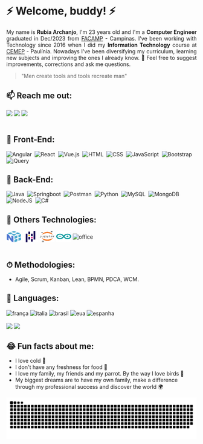 # ⚡ Welcome, buddy! ⚡

<p align=justify>
  My name is <b>Rubia Archanjo</b>, I'm 23 years old and I'm a <b>Computer Engineer</b> graduated in Dec/2023 from <a href = "https://www.facamp.com.br/"> FACAMP</a> - Campinas. I've been working with Technology since 2016 when I did my <b>Information Technology</b> course at <a href = "https://cemep.net.br/"> CEMEP</a> - Paulínia. Nowadays I've been diversifying my curriculum, learning new subjects and improving the ones I already know. 💬 Feel free to suggest improvements, corrections and ask me questions.
</p>

> "Men create tools and tools recreate man"

## 📫 Reach me out:
<div>
  <a href="https://www.linkedin.com/in/rubiarchanjo/" target="_blank"><img src="https://img.shields.io/badge/-LinkedIn-%230077B5?style=for-the-badge&logo=linkedin&logoColor=white" target="_blank"></a>
  <a href="mailto:rharcosta@gmail.com"><img src="https://img.shields.io/badge/-Gmail-%23333?style=for-the-badge&logo=gmail&logoColor=white" target="_blank"></a>
  <a href="https://youtube.com/@rubiarchanjo?si=vbH7_kb5R3WwC5vd" target="_blank"><img src="https://img.shields.io/badge/YouTube-FF0000?style=for-the-badge&logo=youtube&logoColor=white" target="_blank"></a>
</div><BR>

## 🥇 Front-End:
<div>
  
   ![Angular](https://img.shields.io/badge/angular-%2320232a.svg?style=for-the-badge&logo=angular&logoColor=%23DD0031)&nbsp;
   ![React](https://img.shields.io/badge/react-%2320232a.svg?style=for-the-badge&logo=react&logoColor=%2361DAFB)&nbsp;
   ![Vue.js](https://img.shields.io/badge/vuejs-%2320232a.svg?style=for-the-badge&logo=vuedotjs&logoColor=%234FC08D)&nbsp;
   ![HTML](https://img.shields.io/badge/-HTML-%2320232a.svg?style=for-the-badge&logo=HTML5)&nbsp;
   ![CSS](https://img.shields.io/badge/-CSS-%2320232a.svg?style=for-the-badge&logo=CSS3&logoColor=1572B6)&nbsp;
   ![JavaScript](https://img.shields.io/badge/-JavaScript-%2320232a.svg?style=for-the-badge&logo=javascript)&nbsp;
   ![Bootstrap](https://img.shields.io/badge/bootstrap-%2320232a.svg?style=for-the-badge&logo=bootstrap&logoColor=%23563D7C)&nbsp;
   ![jQuery](https://img.shields.io/badge/jquery-%2320232a.svg?style=for-the-badge&logo=jquery&logoColor=%230769AD)&nbsp;

</div>

## 🥈 Back-End:
<div>
  
   ![Java](https://img.shields.io/badge/java-%2320232a?style=for-the-badge&logo=java&logo)&nbsp;
   ![Springboot](https://img.shields.io/badge/springboot-%2320232a?style=for-the-badge&logo=springboot&logo)&nbsp;
   ![Postman](https://img.shields.io/badge/Postman-%2320232a?style=for-the-badge&logo=postman&logoColor=FF6C37)&nbsp;
   ![Python](https://img.shields.io/badge/python-%2320232a?style=for-the-badge&logo=python&logo)&nbsp;
   ![MySQL](https://img.shields.io/badge/-MySQL-%2320232a.svg?style=for-the-badge&logo=mysql)&nbsp;
   ![MongoDB](https://img.shields.io/badge/MongoDB-%2320232a.svg?style=for-the-badge&logo=mongodb&logoColor=%234ea94b)&nbsp;
   ![NodeJS](https://img.shields.io/badge/node.js-%2320232a?style=for-the-badge&logo=node.js&logoColor=6DA55F)&nbsp;
   ![C#](https://img.shields.io/badge/csharp-%2320232a?style=for-the-badge&logo=csharp&logo)&nbsp;

</div>

## 🥉 Others Technologies:
<div style="display: inline_block">
  <img align="center" alt="numpy" height="30" width="40" src="https://github.com/devicons/devicon/blob/master/icons/numpy/numpy-original.svg">
  <img align="center" alt="pandas" height="30" width="40" src="https://github.com/devicons/devicon/blob/master/icons/pandas/pandas-original.svg">
  <img align="center" alt="jupyter" height="30" width="40" src="https://github.com/devicons/devicon/blob/master/icons/jupyter/jupyter-original-wordmark.svg">
  <img align="center" alt="arduino" height="30" width="40" src="https://github.com/devicons/devicon/blob/master/icons/arduino/arduino-original.svg">
  <img align="center" alt="office" height="30" width="40" src="https://user-images.githubusercontent.com/57666808/147160783-8b522507-1276-41fa-afab-454d242299a2.png">
</div>

<BR>

## ⏱ Methodologies:
- Agile, Scrum, Kanban, Lean, BPMN, PDCA, WCM.

## 🏅 Languages:
<div style="display: inline_block">
  <img align="center" alt="frança" height="40" width="40" src="https://user-images.githubusercontent.com/57666808/147159730-9450ec88-c813-49cd-9717-6b1dda9d73b9.png">
  <img align="center" alt="italia" height="40" width="40" src="https://user-images.githubusercontent.com/57666808/147159689-4b2f3a48-0a1d-4051-91dc-b0ca55c9dc2c.png">
  <img align="center" alt="brasil" height="40" width="40" src="https://user-images.githubusercontent.com/57666808/147159780-c7cb8a05-5d36-40ad-8868-b9fc94ea6870.png">
  <img align="center" alt="eua" height="40" width="40" src="https://user-images.githubusercontent.com/57666808/147159919-9b739c17-4647-4491-a8e0-2e1fba7b96f0.png">
  <img align="center" alt="espanha" height="40" width="40" src="https://user-images.githubusercontent.com/57666808/147159954-c02716e2-0f8d-48d8-a8c2-1f9168ff7788.png">
</div>

<BR>

<div>
  <img height="180em" src="https://github-readme-stats.vercel.app/api?username=rharcosta&show_icons=true&theme=chartreuse-dark&include_all_commits=true&count_private=true"/>
  <img height="180em" src="https://github-readme-stats.vercel.app/api/top-langs/?username=rharcosta&layout=compact&langs_count=16&theme=chartreuse-dark"/><BR>
<div>

## 😂 Fun facts about me:
  - I love cold 🥶
  - I don't have any freshness for food 🍔
  - I love my family, my friends and my parrot. By the way I love birds 🦜
  - My biggest dreams are to have my own family, make a difference through my professional success and discover the world 🌍

  ![Snake animation](https://github.com/rharcosta/rharcosta/blob/output/github-contribution-grid-snake.svg)
